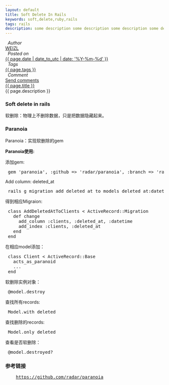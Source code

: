 ```yaml
---
layout: default 
title: Soft Delete In Rails
keywords: soft,delete,ruby,rails
tags: rails 
description: some description some description some description some description
---
```

<div class="article-container">
  <div class="blog-info blog-margin-bottom"> 
    <div class="blog-item-head">
      <div class="blog-item-pencil">
        <i class="fa fa-file-text fa-2x"></i>
      </div>
      <div class="blog-item-author">
        <i class="fa fa-user">&nbsp;&nbsp;Author</i>
        <div class="author-link">
          <a href="/">WEIZL</a>
        </div> 
      </div>
      <div class="blog-item-clock">
        <i class="fa fa-clock-o">&nbsp;&nbsp;Posted on</i>
        <div class="clock-link">
          <a href="/">{{ page.date | date_to_utc | date: '%Y-%m-%d' }}</a>
        </div> 
      </div>
      <div class="blog-item-tags">
        <i class="fa fa-tags">&nbsp;&nbsp;Tags</i>
        <div class="tag-link">
          <a href="/">{{ page.tags }}</a>
        </div> 
      </div>
      <div class="blog-item-comment">
        <i class="fa fa-comment">&nbsp;&nbsp;Comment</i>
        <div class="comment-link">
          <a href="/">Send comments</a>
        </div> 
      </div>
    </div>
    <div class="blog-item-info blog-padding-bottom">
      <div class="blog-item-title"><a href="{{ page.url }}">{{ page.title }}</a></div>
      <div class="blog-item-description">
        {{ page.description }}
      </div>
      <div class="blog-item-content">
      <h3>Soft delete in rails</h3>
      <p>软删除：物理上不删除数据，只是把数据隐藏起来。</p>
      <h3>Paranoia</h3>
      <p>Paranoia：实现软删除的gem</p>
      <p><b>Paranoia使用:</b></p>
      <p>添加gem:</p>
<pre>
 gem 'paranoia', :github => 'radar/paranoia', :branch => 'rails4'
</pre>
      <p>Add column: deleted_at</p>
<pre>
 rails g migration add_deleted_at_to_models deleted_at:datetime:index
</pre>
      <p>得到相应Migraion:</p>
<pre>
 class AddDeletedAtToClients &lt; ActiveRecord::Migration
   def change
     add_column :clients, :deleted_at, :datetime
     add_index :clients, :deleted_at
   end
 end
</pre>
      <p>在相应model添加：</p>
<pre>
 class Client &lt; ActiveRecord::Base
   acts_as_paranoid
   ...
 end
</pre>
      <p>软删除实例对象：</p>
<pre>
 @model.destroy 
</pre>
      <p>查找所有records:</p> 
<pre>
 Model.with_deleted 
</pre>
      <p>查找删除的records:</p>
<pre>
 Model.only_deleted 
</pre>
      <p>查看是否软删除：</p>
<pre>
 @model.destroyed? 
</pre>
      <h3>参考链接</h3>
<pre>
    <a href="https://github.com/radar/paranoia">https://github.com/radar/paranoia</a>
</pre>
      </div>
    </div>
  </div>
</div>
